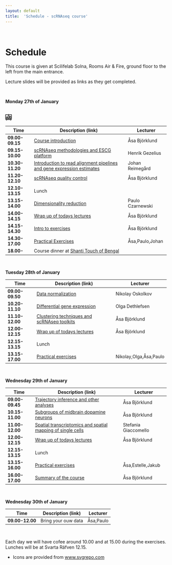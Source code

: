 ```yaml
---
layout: default
title:  'Schedule - scRNAseq course'
---
```


<br/>

# Schedule

This course is given at Scilifelab Solna, Rooms Air & Fire, ground floor to the left from the main entrance. 

Lecture slides will be provided as links as they get completed. 

<br/>

**Monday 27th of January**  

<br/>

<a href="slides2019/course_intro_Asa_Bjorklund_2019.pdf">
<img border="0" alt="Course Introduction" src="files/business-presentation-svgrepo-com-3.svg" width="20" height="20">
</a>

<br/>

| Time | Description (link) | Lecturer |
| ---- | ------------------ | -------- |
| **09.00-09.15** | [Course introduction](slides2019/course_intro_Asa_Bjorklund_2019.pdf) | Åsa Björklund |
| **09.15-10.00** | [scRNAseq methodologies and ESCG platform](slides2019/Eukaryotic_Single_Cell_Transcriptomics_HG_2019.pdf) | Henrik Gezelius |
| **10.30-11.20** | [Introduction to read alignment pipelines and gene expression estimates](slides2019/read_alignments_2019_J_Reimegard.pdf) | Johan Reimegård |
| **11.20-12.10** | [scRNAseq quality control](slides2019/scRNAseq_QC_Asa_Bjorklund_2019.pdf) | Åsa Björklund |
| **12.10-13.15** | Lunch	 ||
| **13.15-14.00** | [Dimensionality reduction](slides2019/Dimensionality_reduction_P_Czarnewski_2019.pdf) | Paulo Czarnewski |   
| **14.00-14.15** | [Wrap up of todays lectures](https://goo.gl/forms/fr3owaquQgo72E2K3) | Åsa Björklund |  
| **14.15-14.30** | [Intro to exercises](slides2019/exercises_intro_Asa_Bjorklund_2019.pdf) | Åsa Björklund |
| **14.30-17.00** | [Practical Exercises](exercises) | Åsa,Paulo,Johan |
| **18.00-** | Course dinner at [Shanti Touch of Bengal](https://shanti.se/touch-of-bengal) | |

<br/>

**Tuesday 28th of January**  

| Time | Description (link) | Lecturer |
| ---- | ------------------ | -------- |
| **09.00-09.50** | [Data normalization](slides2019/scRNAseq_course_norm_2019.pdf) | Nikolay Oskolkov |
| **10.20-11.10** | [Differential gene expression](slides2019/scRNA-seq-DE.pdf) | Olga Dethlefsen |
| **11.10-12.00** | [Clustering techniques and scRNAseq toolkits](slides2019/scRNAseq_toolkits_Asa_Bjorklund_2019.pdf) | Åsa Björklund |  
| **12.00-12.15** | [Wrap up of todays lectures](https://goo.gl/forms/vDBBZrSyExz3Lh4K2) | Åsa Björklund |
| **12.15-13.15** | Lunch ||
| **13.15-17.00** | [Practical exercises](exercises) | Nikolay,Olga,Åsa,Paulo |

<br/>

**Wednesday 29th of January**  

| Time | Description (link) | Lecturer |
| ---- | ------------------ | -------- |
| **09.00-09.45** | [Trajectory inference and other analyses](slides2019/scRNAseq_trajectory_extra_2019_Asa_Bjorklund.pdf) | Åsa Björklund |   
| **10.15-11.00** | [Subgroups of midbrain dopamine neurons](slides2019/DA_presentation_2019.pdf) | Åsa Björklund |
| **11.00-12.00** | [Spatial transcriptomics and spatial mapping of single cells](slides2019/spatial_mapping_v2_SG_190206.pdf) | Stefania Giaccomello | 
| **12.00-12.15** | [Wrap up of todays lectures](https://goo.gl/forms/LabSH8u7S2IQVZKj1) | Åsa Björklund |
| **12.15-13.15** | Lunch	||
| **13.15-16.00** | [Practical exercises](exercises) | Åsa,Estelle,Jakub |   	      
| **16.00-17.00** | [Summary of the course](slides2019/course_summary_Asa_Bjorklund_2019.pdf) | Åsa Björklund |

<br/>

**Wednesday 30th of January**  

| Time | Description (link) | Lecturer |
| ---- | ------------------ | -------- |
| **09.00-12.00** | Bring your ouw data | Åsa,Paulo |   

<br/>

Each day we will have cofee around 10.00 and at 15.00 during the exercises. Lunches will be at Svarta Räfven 12.15. 


* Icons are provided from www.svgrepo.com
